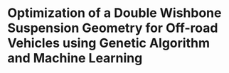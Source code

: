# Optimization of a Double Wishbone Suspension Geometry for Off-road Vehicles using Genetic Algorithm and Machine Learning

